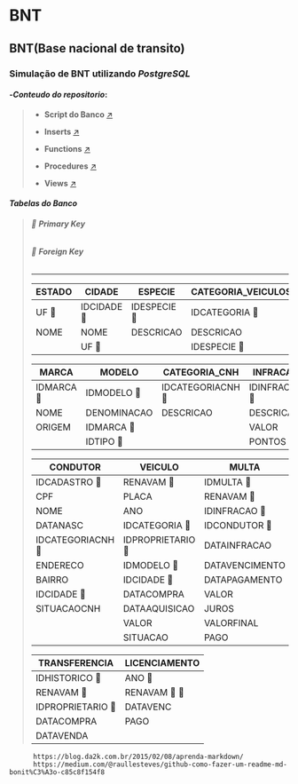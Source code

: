 # BNT  
## BNT(Base nacional de transito)
### Simulação de BNT utilizando _PostgreSQL_
#### -*Conteudo do repositorio*:

>
> * **Script do Banco** [:arrow_upper_right:](https://github.com/Brunbg/p3-BD2/blob/master/documentos/1-script-criacao.sql)  
>
> * **Inserts** [:arrow_upper_right:](https://github.com/Brunbg/p3-BD2/blob/master/documentos/2-inserts.sql)  
>
> * **Functions** [:arrow_upper_right:](https://github.com/Brunbg/p3-BD2/blob/master/documentos/3-views-funcoes-procedures.sql)  
>
> * **Procedures** [:arrow_upper_right:](https://github.com/Brunbg/p3-BD2/blob/master/documentos/3-views-funcoes-procedures.sql)  
>
> * **Views** [:arrow_upper_right:](https://github.com/Brunbg/p3-BD2/blob/master/documentos/3-views-funcoes-procedures.sql)  

#### *Tabelas do Banco*
> ###### :small_orange_diamond: **Primary Key**  
> ###### :small_blue_diamond: **Foreign Key**  
> ----
>|**ESTADO**|**CIDADE**|**ESPECIE**|**CATEGORIA_VEICULOS**|**TIPO**|
>|----------|----------|-----------|--------------------|---------|
>| UF :small_orange_diamond:|IDCIDADE :small_orange_diamond:|IDESPECIE :small_orange_diamond:|IDCATEGORIA :small_orange_diamond:|IDTIPO :small_orange_diamond:|
>| NOME |NOME|DESCRICAO|DESCRICAO|DESCRICAO|  
>|      |UF :small_blue_diamond:| |IDESPECIE :small_blue_diamond:| | 
>  
>|**MARCA**|**MODELO**|**CATEGORIA_CNH**|**INFRACAO**|
>|---------|----------|-----------------|------------|
>|IDMARCA :small_orange_diamond:|IDMODELO :small_orange_diamond:|IDCATEGORIACNH :small_orange_diamond:|IDINFRACAO :small_orange_diamond:|
>|NOME|DENOMINACAO|DESCRICAO|DESCRICAO|
>|ORIGEM|IDMARCA :small_blue_diamond:| |VALOR|
>| |IDTIPO :small_blue_diamond:| |PONTOS|  
>  
>|**CONDUTOR**|**VEICULO**|**MULTA**|
>|------------------|-----------|---------|
>|IDCADASTRO :small_orange_diamond:|RENAVAM :small_orange_diamond:|IDMULTA :small_orange_diamond:|
>|CPF|PLACA|RENAVAM :small_blue_diamond:|
>|NOME|ANO|IDINFRACAO :small_blue_diamond:|
>|DATANASC|IDCATEGORIA :small_blue_diamond:|IDCONDUTOR :small_blue_diamond:|
>|IDCATEGORIACNH :small_blue_diamond:|IDPROPRIETARIO :small_blue_diamond:|DATAINFRACAO|
>|ENDERECO|IDMODELO :small_blue_diamond:|DATAVENCIMENTO|
>|BAIRRO|IDCIDADE :small_blue_diamond:|DATAPAGAMENTO|
>|IDCIDADE :small_blue_diamond:|DATACOMPRA|VALOR|
>|SITUACAOCNH|DATAAQUISICAO|JUROS|
>| |VALOR|VALORFINAL|
>| |SITUACAO|PAGO| 
>  
>|**TRANSFERENCIA**|**LICENCIAMENTO**|
>|-----------------|-----------------|
>|IDHISTORICO :small_orange_diamond:|ANO :small_orange_diamond:|
>|RENAVAM :small_blue_diamond:|RENAVAM :small_orange_diamond: :small_blue_diamond:|
>|IDPROPRIETARIO :small_blue_diamond:|DATAVENC|
>|DATACOMPRA|PAGO|
>DATAVENDA| |



          
          https://blog.da2k.com.br/2015/02/08/aprenda-markdown/
          https://medium.com/@raullesteves/github-como-fazer-um-readme-md-bonit%C3%A3o-c85c8f154f8
     







